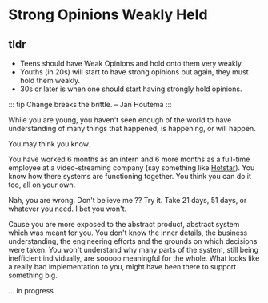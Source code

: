 # Strong Opinions Weakly Held

## tldr

* Teens should have Weak Opinions and hold onto them very weakly.
* Youths (in 20s) will start to have strong opinions but again, they must hold them weakly.
* 30s or later is when one should start having strongly hold opinions.

::: tip Change breaks the brittle.
– Jan Houtema
:::

While you are young, you haven't seen enough of the world to have understanding of many things that happened, is happening, or will happen.

You may think you know.

You have worked 6 months as an intern and 6 more months as a full-time employee at a video-streaming company (say something like [Hotstar](https://www.hotstar.com)). You know how there systems are functioning together. You think you can do it too, all on your own.

Nah, you are wrong. Don't believe me ?? Try it. Take 21 days, 51 days, or whatever you need. I bet you won't.

Cause you are more exposed to the abstract product, abstract system which was meant for you. You don't know the inner details, the business understanding, the engineering efforts and the grounds on which decisions were taken. You won't understand why many parts of the system, still being inefficient individually, are sooooo meaningful for the whole.
What looks like a really bad implementation to you, might have been there to support something big.

... in progress

